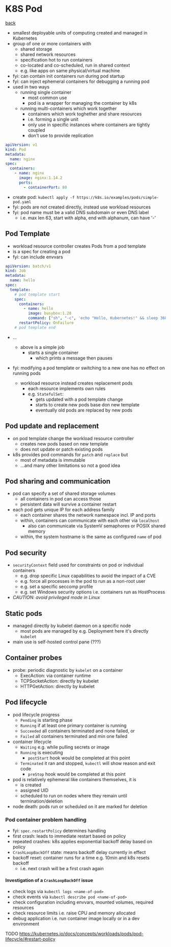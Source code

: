 # K8S Pod

[back](README#workload)

- smallest deployable units of computing created and managed in Kubernetes
- group of one or more containers with
  - shared storage
  - shared network resources
  - specification hot to run containers
  - co-located and co-scheduled, run in shared context
  - e.g. like apps on same physical/virtual machine
- fyi: can contain init containers run during pod startup
- fyi: can inject ephemeral containers for debugging a running pod
- used in two ways
  - running single container
    - most common use
    - pod is a wrapper for managing the container by k8s
  - running multi-containers which work together
    - containers which work toghether and share resources
    - i.e. forming a single unit
    - only use in specific instances where containers are tightly coupled
    - don't use to provide replication

```yaml
apiVersion: v1
kind: Pod
metadata:
  name: nginx
spec:
  containers:
    - name: nginx
      image: nginx:1.14.2
      ports:
        - containerPort: 80
```

- create pod: `kubectl apply -f https://k8s.io/examples/pods/simple-pod.yaml`
- fyi: pods are not created directly, instead use workload resources
- fyi: pod name must be a valid DNS subdomain or even DNS label
  - i.e. max len 63, start with alpha, end with alphanum, can have '-'

## Pod Template

- workload resource controller creates Pods from a pod template
- is a spec for creating a pod
- fyi: can include envvars

```yaml
apiVersion: batch/v1
kind: Job
metadata:
  name: hello
spec:
  template:
    # pod template start
    spec:
      containers:
        - name: hello
          image: busybox:1.28
          command: ["sh", "-c", 'echo "Hello, Kubernetes!" && sleep 3600']
      restartPolicy: OnFailure
    # pod template end
```

- ...

  - above is a simple job
    - starts a single container
      - which prints a message then pauses

- fyi: modifying a pod template or switching to a new one has no effect on running pods
  - workload resource instead creates replacement pods
    - each resource implements own rules
    - e.g. `StatefulSet`:
      - gets updated with a pod template change
      - starts to create new pods base don new template
      - eventually old pods are replaced by new pods

## Pod update and replacement

- on pod template change the workload resource controller
  - creates new pods based on new template
  - does not update or patch existing pods
- k8s provides pod commands for `patch` and `replace` but
  - most of metadata is immutable
  - ...and many other limitations so not a good idea

## Pod sharing and communication

- pod can specify a set of shared storage volumes
  - all containers in pod can access those
  - persistent data will survive a container restart
- each pod gets unique IP for each address family
  - each container shares the network namespace incl. IP and ports
  - within, containers can communicate with each other via `localhost`
    - also can communicate via SystemV semaphores or POSIX shared memory
  - within, the system hostname is the same as configured `name` of pod

## Pod security

- `securityContext` field used for constraints on pod or individual containers
  - e.g. drop specific Linux capabilities to avoid the impact of a CVE
  - e.g. force all processes in the pod to run as a non-root user
  - e.g. set a specific seccomp profile
  - e.g. set Windows security options i.e. containers run as HostProcess
- _CAUTION: avoid privileged mode in Linux_

## Static pods

- managed directly by kubelet daemon on a specific node
  - most pods are managed by e.g. Deployment here it's directly `kubelet`
- main use is self-hosted control pane (???)

## Container probes

- probe: periodic diagnostic by `kubelet` on a container
  - ExecAction: via container runtime
  - TCPSocketAction: directly by kubelet
  - HTTPGetAction: directly by kubelet

## Pod lifecycle

- pod lifecycle progress
  - `Pending` is starting phase
  - `Running` if at least one primary container is running
  - `Succeeded` all containers terminated and none failed, or
  - `Failed` all containers terminated and min one failed
- container lifecycle
  - `Waiting` e.g. while pulling secrets or image
  - `Running` is executing
    - `postStart` hook would be completed at this point
  - `Terminated` it ran and stopped, `kubectl` will show reason and exit code
    - `preStop` hook would be completed at this point
- pod is relatively ephemeral like containers themselves, it is
  - is created
  - assigned UID
  - scheduled to run on nodes where they remain until termination/deletion
- node death: pods run or scheduled on it are marked for deletion

### Pod container problem handling

- fyi: `spec.restartPolicy` determines handling
- first crash: leads to immediate restart based on policy
- repeated crashes: k8s applies exponential backoff delay based on policy
- `CrashLoopBackOff` state: means backoff delay currently in effect
- backoff reset: container runs for a time e.g. 10min and k8s resets backoff
  - i.e. next crash will be a first crash again

#### Investigation of a `CrashLoopBackOff` issue

- check logs via `kubectl logs <name-of-pod>`
- check events via `kubectl describe pod <name-of-pod>`
- check configuration including envvars, mounted volumes, required resources
- check resource limits i.e. raise CPU and memory allocated
- debug application i.e. run container image locally or in a dev environment

TODO https://kubernetes.io/docs/concepts/workloads/pods/pod-lifecycle/#restart-policy
